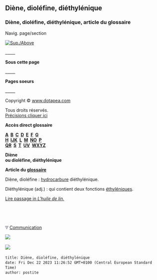 ## Diène, dioléfine, diéthylénique
### Diène, dioléfine, diéthylénique, article du glossaire
 Navig. page/section

[![Sup./Above](_derived/up_cmp_themenoir010_up.gif)](d.html)

\_\_\_\_\_

**Sous cette page**

\_\_\_\_\_

**Pages soeurs**

\_\_\_\_\_

Copyright © www.dotapea.com

Tous droits réservés.  
[Précisions cliquer ici](droitscopie.html)

**Accès direct glossaire**

**[A](a.html)  [B](b.html)  [C](c.html)  [D](d.html)  [E](e.html)  [F](f.html)  [G](g.html)  
[H](h.html)  [IJK](ijk.html)  [L](l.html)  [M](m.html)  [NO](no.html)  [P](p.html)  
[QR](qr.html)  [S](s.html)  [T](t.html)  [UV](uv.html)  [WXYZ](wxyz.html)**

**Diène  
ou dioléfine, diéthylénique**

**Article du [glossaire](glossaire.html)**

Diène, dioléfine : [hydrocarbure](carbure.html#hydrocarbures) diéthylénique.

Diéthylénique (adj.) : qui contient deux fonctions [éthyléniques](ethylenique.html).

[Lire passage in _L'huile de lin._](huiledelin.html#passagediethylene)



 

 ![](images/transparent122x1.gif)

![](images/flechebas.gif) [Communication](http://www.artrealite.com/annonceurs.htm) 

[![](https://cbonvin.fr/sites/regie.artrealite.com/visuels/campagne1.png)](index-2.html#20131014)

![](https://cbonvin.fr/sites/regie.artrealite.com/visuels/campagne2.png)
```
title: Diène, dioléfine, diéthylénique
date: Fri Dec 22 2023 11:26:52 GMT+0100 (Central European Standard Time)
author: postite
```
